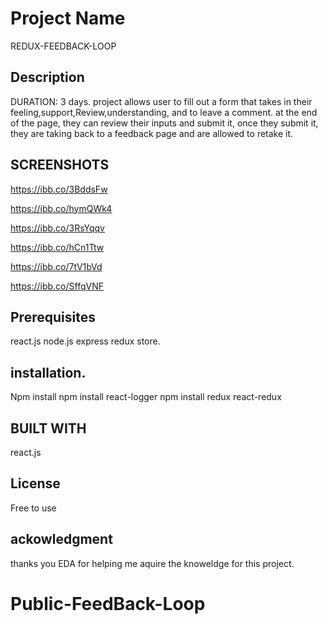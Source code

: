 # Project Name

REDUX-FEEDBACK-LOOP

## Description

DURATION: 3 days.
project allows user to fill out a form that takes in their feeling,support,Review,understanding, and to leave a comment. at the end of the page, they can review their inputs and submit it, once they submit it, they are taking back to a feedback page and are allowed to retake it.

## SCREENSHOTS
https://ibb.co/3BddsFw

https://ibb.co/hymQWk4

https://ibb.co/3RsYqqv

https://ibb.co/hCn1Ttw

https://ibb.co/7tV1bVd

https://ibb.co/SffqVNF


## Prerequisites

react.js
node.js
express
redux store.

## installation.

Npm install
npm install react-logger
npm install redux react-redux

## BUILT WITH

react.js


## License

Free to use

## ackowledgment

thanks you EDA for helping me aquire the knoweldge for this project.
# Public-FeedBack-Loop
